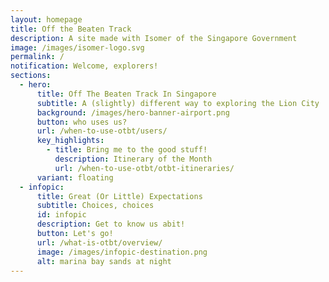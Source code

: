 ```yaml
---
layout: homepage
title: Off the Beaten Track
description: A site made with Isomer of the Singapore Government
image: /images/isomer-logo.svg
permalink: /
notification: Welcome, explorers!
sections:
  - hero:
      title: Off The Beaten Track In Singapore
      subtitle: A (slightly) different way to exploring the Lion City
      background: /images/hero-banner-airport.png
      button: who uses us?
      url: /when-to-use-otbt/users/
      key_highlights:
        - title: Bring me to the good stuff!
          description: Itinerary of the Month
          url: /when-to-use-otbt/otbt-itineraries/
      variant: floating
  - infopic:
      title: Great (Or Little) Expectations
      subtitle: Choices, choices
      id: infopic
      description: Get to know us abit!
      button: Let's go!
      url: /what-is-otbt/overview/
      image: /images/infopic-destination.png
      alt: marina bay sands at night
---
```

